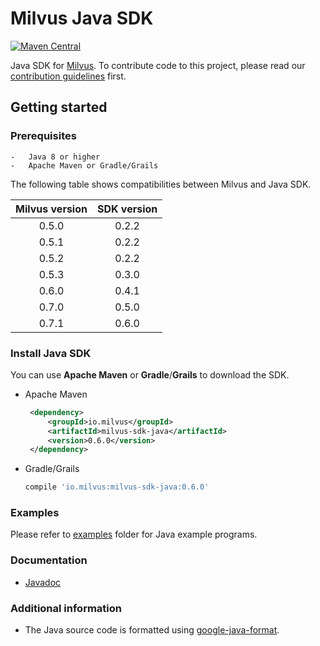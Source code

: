 # Milvus Java SDK

[![Maven Central](https://img.shields.io/maven-central/v/io.milvus/milvus-sdk-java.svg)](https://search.maven.org/artifact/io.milvus/milvus-sdk-java/)

Java SDK for [Milvus](https://github.com/milvus-io/milvus). To contribute code to this project, please read our [contribution guidelines](https://github.com/milvus-io/milvus/blob/master/CONTRIBUTING.md) first.

## Getting started

### Prerequisites

    -   Java 8 or higher
    -   Apache Maven or Gradle/Grails

The following table shows compatibilities between Milvus and Java SDK.

   | Milvus version | SDK version |
   | :------------: | :---------: |
   |     0.5.0      |    0.2.2    |
   |     0.5.1      |    0.2.2    |
   |     0.5.2      |    0.2.2    |
   |     0.5.3      |    0.3.0    |
   |     0.6.0      |    0.4.1    |
   |     0.7.0      |    0.5.0    |
   |     0.7.1      |    0.6.0    |

### Install Java SDK

You can use **Apache Maven** or **Gradle**/**Grails** to download the SDK.

   - Apache Maven

       ```xml
        <dependency>
            <groupId>io.milvus</groupId>
            <artifactId>milvus-sdk-java</artifactId>
            <version>0.6.0</version>
        </dependency>
       ```

   - Gradle/Grails

        ```gradle
        compile 'io.milvus:milvus-sdk-java:0.6.0'
        ```

### Examples

Please refer to [examples](https://github.com/milvus-io/milvus-sdk-java/tree/master/examples) folder for Java example programs.

### Documentation

- [Javadoc](https://milvus-io.github.io/milvus-sdk-java/javadoc/index.html)

### Additional information

- The Java source code is formatted using [google-java-format](https://github.com/google/google-java-format).
